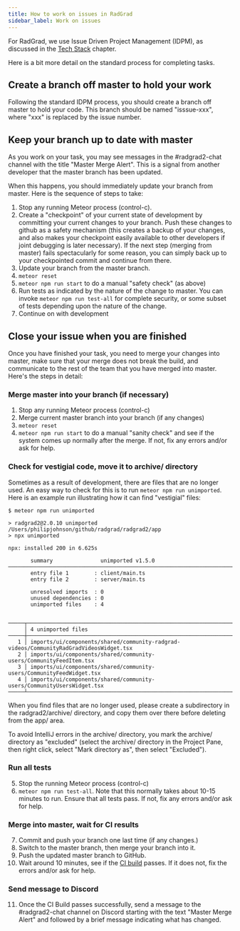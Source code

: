```yaml
---
title: How to work on issues in RadGrad
sidebar_label: Work on issues
---
```


For RadGrad, we use Issue Driven Project Management (IDPM), as discussed in the [Tech Stack](../tech-stack#issue-driven-project-management) chapter.

Here is a bit more detail on the standard process for completing tasks.

## Create a branch off master to hold your work

Following the standard IDPM process, you should create a branch off master to hold your code. This branch should be named "isssue-xxx", where "xxx" is replaced by the issue number.

## Keep your branch up to date with master

As you work on your task, you may see messages in the #radgrad2-chat channel with the title "Master Merge Alert". This is a signal from another developer that the master branch has been updated.

When this happens, you should immediately update your branch from master. Here is the sequence of steps to take:

  1. Stop any running Meteor process (control-c).
  2. Create a "checkpoint" of your current state of development by committing your current changes to your branch. Push these changes to github as a safety mechanism (this creates a backup of your changes, and also makes your checkpoint easily available to other developers if joint debugging is later necessary). If the next step (merging from master) fails spectacularly for some reason, you can simply back up to your checkpointed commit and continue from there.
  3. Update your branch from the master branch.
  4. `meteor reset`
  5. `meteor npm run start` to do a manual "safety check" (as above)
  6. Run tests as indicated by the nature of the change to master. You can invoke `meteor npm run test-all` for complete security, or some subset of tests depending upon the nature of the change.
  7. Continue on with development

## Close your issue when you are finished

Once you have finished your task, you need to merge your changes into master, make sure that your merge does not break the build, and communicate to the rest of the team that you have merged into master. Here's the steps in detail:

### Merge master into your branch (if necessary)

  1. Stop any running Meteor process (control-c)
  2. Merge current master branch into your branch (if any changes)
  3. `meteor reset`
  4. `meteor npm run start` to do a manual "sanity check" and see if the system comes up normally after the merge. If not, fix any errors and/or ask for help.

### Check for vestigial code, move it to archive/ directory

Sometimes as a result of development, there are files that are no longer used.  An easy way to check for this is to run `meteor npm run unimported`. Here is an example run illustrating how it can find "vestigial" files:

```
$ meteor npm run unimported

> radgrad2@2.0.10 unimported /Users/philipjohnson/github/radgrad/radgrad2/app
> npx unimported

npx: installed 200 in 6.625s

       summary               unimported v1.5.0
──────────────────────────────────────────────────────────────────────────────────────────────────────────────────────────────────
       entry file 1        : client/main.ts
       entry file 2        : server/main.ts

       unresolved imports  : 0
       unused dependencies : 0
       unimported files    : 4


─────┬────────────────────────────────────────────────────────────────────────────────────────────────────────────────────────────
     │ 4 unimported files
─────┼────────────────────────────────────────────────────────────────────────────────────────────────────────────────────────────
   1 │ imports/ui/components/shared/community-radgrad-videos/CommunityRadGradVideosWidget.tsx
   2 │ imports/ui/components/shared/community-users/CommunityFeedItem.tsx
   3 │ imports/ui/components/shared/community-users/CommunityFeedWidget.tsx
   4 │ imports/ui/components/shared/community-users/CommunityUsersWidget.tsx
─────┴────────────────────────────────────────────────────────────────────────────────────────────────────────────────────────────
```

When you find files that are no longer used, please create a subdirectory in the radgrad2/archive/ directory, and copy them over there before deleting from the app/ area.

To avoid IntelliJ errors in the archive/ directory, you mark the archive/ directory as "excluded" (select the archive/ directory in the Project Pane, then right click, select "Mark directory as", then select "Excluded").

### Run all tests

  5. Stop the running Meteor process (control-c)
  6. `meteor npm run test-all`. Note that this normally takes about 10-15 minutes to run.  Ensure that all tests pass. If not, fix any errors and/or ask for help.


### Merge into master, wait for CI results

  7. Commit and push your branch one last time (if any changes.)
  8. Switch to the master branch, then merge your branch into it.
  9. Push the updated master branch to GitHub.
  10. Wait around 10 minutes, see if the [CI build](https://github.com/radgrad/radgrad2/actions) passes. If it does not, fix the errors and/or ask for help.

### Send message to Discord

  11. Once the CI Build passes successfully, send a message to the #radgrad2-chat channel on Discord starting with the text "Master Merge Alert" and followed by a brief message indicating what has changed.



